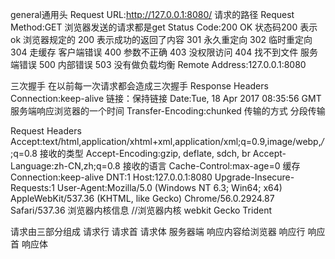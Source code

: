 general通用头
Request URL:http://127.0.0.1:8080/  请求的路径
Request Method:GET 浏览器发送的请求都是get
Status Code:200 OK  状态码200 表示ok 浏览器规定的
200 表示成功的返回了内容
301 永久重定向
302 临时重定向
304 走缓存
客户端错误
400 参数不正确
403 没权限访问
404 找不到文件
服务端错误
500 内部错误
503 没有做负载均衡
Remote Address:127.0.0.1:8080


三次握手 在以前每一次请求都会造成三次握手
Response Headers
Connection:keep-alive 链接：保持链接
Date:Tue, 18 Apr 2017 08:35:56 GMT 服务端响应浏览器的一个时间
Transfer-Encoding:chunked 传输的方式 分段传输

Request Headers
Accept:text/html,application/xhtml+xml,application/xml;q=0.9,image/webp,*/*;q=0.8   接收的类型
Accept-Encoding:gzip, deflate, sdch, br
Accept-Language:zh-CN,zh;q=0.8  接收的语言
Cache-Control:max-age=0  缓存
Connection:keep-alive
DNT:1
Host:127.0.0.1:8080
Upgrade-Insecure-Requests:1
User-Agent:Mozilla/5.0 (Windows NT 6.3; Win64; x64) AppleWebKit/537.36 (KHTML, like Gecko) Chrome/56.0.2924.87 Safari/537.36  浏览器内核信息
//浏览器内核 webkit Gecko Trident

请求由三部分组成 请求行 请求首 请求体
服务器端 响应内容给浏览器 响应行 响应首  响应体
